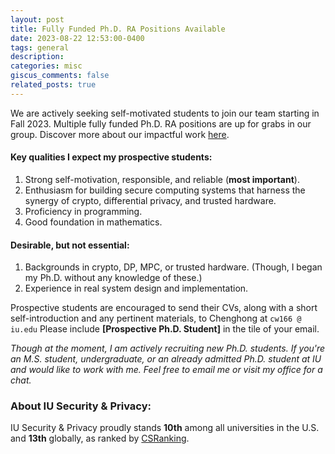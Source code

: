 ```yaml
---
layout: post
title: Fully Funded Ph.D. RA Positions Available
date: 2023-08-22 12:53:00-0400
tags: general
description:
categories: misc
giscus_comments: false
related_posts: true
---
```


We are actively seeking self-motivated students to join our team starting in Fall 2023. Multiple fully funded Ph.D. RA positions are up for grabs in our group. Discover more about our impactful work [here](https://www.lovingmage.com/projects/).

#### Key qualities I expect my prospective students:

1. Strong self-motivation, responsible, and reliable (**most important**).
2. Enthusiasm for building secure computing systems that harness the synergy of crypto, differential privacy, and trusted hardware.
3. Proficiency in programming.
4. Good foundation in mathematics.

#### Desirable, but not essential:

1. Backgrounds in crypto, DP, MPC, or trusted hardware. (Though, I began my Ph.D. without any knowledge of these.)
2. Experience in real system design and implementation.

Prospective students are encouraged to send their CVs, along with a short self-introduction and any pertinent materials, to Chenghong at `cw166 @ iu.edu` Please include **[Prospective Ph.D. Student]** in the tile of your email.

*Though at the moment, I am actively recruiting new Ph.D. students. If you're an M.S. student, undergraduate, or an already admitted Ph.D. student at IU and would like to work with me. Feel free to email me or visit my office for a chat.*

### About IU Security & Privacy:
IU Security & Privacy proudly stands **10th** among all universities in the U.S. and **13th** globally, as ranked by [CSRanking](https://csrankings.org/#/index?sec&us).




